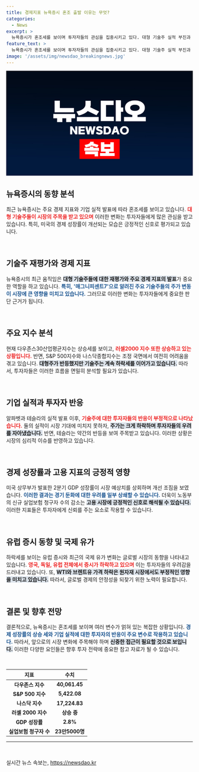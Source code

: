 ```yaml
---
title: 경제지표 뉴욕증시 혼조 출발 이유는 무엇?
categories:
  - News
excerpt: >
  뉴욕증시가 혼조세를 보이며 투자자들의 관심을 집중시키고 있다. 대형 기술주 실적 부진과 긍정적인 경제 성장 지표가 엇갈리는 가운데, 매그니피센트7 주가의 소폭 반등과 하락이 동시에 일어났다. 격랑 속으로 들어선 증시, 향후 전망은?
feature_text: >
  뉴욕증시가 혼조세를 보이며 투자자들의 관심을 집중시키고 있다. 대형 기술주 실적 부진과 긍정적인 경제 성장 지표가 엇갈리는 가운데, 매그니피센트7 주가의 소폭 반등과 하락이 동시에 일어났다. 격랑 속으로 들어선 증시, 향후 전망은?
image: '/assets/img/newsdao_breakingnews.jpg'
---
```


<p><img src="/assets/img/newsdao_breakingnews.jpg" alt="koreaapp 속보" /></p>

<h2 data-ke-size="size26">뉴욕증시의 동향 분석</h2>

<p data-ke-size="size16">최근 뉴욕증시는 주요 경제 지표와 기업 실적 발표에 따라 혼조세를 보이고 있습니다. <b><span style="color: #ee2323;">대형 기술주들이 시장의 주목을 받고 있으며</span></b> 이러한 변화는 투자자들에게 많은 관심을 받고 있습니다. 특히, 미국의 경제 성장률이 개선되는 모습은 긍정적인 신호로 평가되고 있습니다.</p>

<p data-ke-size="size16">&nbsp;</p>

<h2 data-ke-size="size26">기술주 재평가와 경제 지표</h2>

<p data-ke-size="size16">뉴욕증시의 최근 움직임은 <b><span style="background-color: #21538527;">대형 기술주들에 대한 재평가와 주요 경제 지표의 발표</span></b>가 중요한 역할을 하고 있습니다. <b><span style="color: #1a5490;">특히, '매그니피센트7'으로 알려진 주요 기술주들의 주가 변동이 시장에 큰 영향을 미치고 있습니다.</span></b> 그러므로 이러한 변화는 투자자들에게 중요한 판단 근거가 됩니다.</p>

<p data-ke-size="size16">&nbsp;</p>

<h2 data-ke-size="size26">주요 지수 분석</h2>

<p data-ke-size="size16">현재 다우존스30산업평균지수는 상승세를 보이고, <b><span style="color: #ee2323;">러셀2000 지수 또한 상승하고 있는 상황입니다.</span></b> 반면, S&P 500지수와 나스닥종합지수는 조정 국면에서 여전히 어려움을 겪고 있습니다. <b><span style="background-color: #21538527;">대형주가 반등했지만 기술주는 계속 하락세를 이어가고 있습니다.</span></b> 따라서, 투자자들은 이러한 흐름을 면밀히 분석할 필요가 있습니다.</p>

<p data-ke-size="size16">&nbsp;</p>

<h2 data-ke-size="size26">기업 실적과 투자자 반응</h2>

<p data-ke-size="size16">알파벳과 테슬라의 실적 발표 이후, <b><span style="color: #ee2323;">기술주에 대한 투자자들의 반응이 부정적으로 나타났습니다.</span></b> 둘의 실적이 시장 기대에 미치지 못하자, <b><span style="background-color: #21538527;">주가는 크게 하락하며 투자자들의 우려를 자아냈습니다.</span></b> 반면, 테슬라는 약간의 반등을 보여 주목받고 있습니다. 이러한 상황은 시장의 심리적 이슈를 반영하고 있습니다.</p>

<p data-ke-size="size16">&nbsp;</p>

<h2 data-ke-size="size26">경제 성장률과 고용 지표의 긍정적 영향</h2>

<p data-ke-size="size16">미국 상무부가 발표한 2분기 GDP 성장률이 시장 예상치를 상회하며 개선 조짐을 보였습니다. <b><span style="color: #1a5490;">이러한 결과는 경기 둔화에 대한 우려를 일부 상쇄할 수 있습니다.</span></b> 더욱이 노동부의 신규 실업보험 청구자 수의 감소는 <b><span style="background-color: #21538527;">고용 시장에 긍정적인 신호로 해석될 수 있습니다.</span></b> 이러한 지표들은 투자자에게 신뢰를 주는 요소로 작용할 수 있습니다.</p>

<p data-ke-size="size16">&nbsp;</p>

<h2 data-ke-size="size26">유럽 증시 동향 및 국제 유가</h2>

<p data-ke-size="size16">하락세를 보이는 유럽 증시와 최근의 국제 유가 변화는 글로벌 시장의 동향을 나타내고 있습니다. <b><span style="color: #ee2323;">영국, 독일, 유럽 전체에서 증시가 하락하고 있으며</span></b> 이는 투자자들의 우려감을 드러내고 있습니다. 또, <b><span style="background-color: #21538527;">WTI와 브렌트유 가격 하락은 원자재 시장에서도 부정적인 영향을 미치고 있습니다.</span></b> 따라서, 글로벌 경제의 안정성을 되찾기 위한 노력이 필요합니다.</p>

<p data-ke-size="size16">&nbsp;</p>

<h2 data-ke-size="size26">결론 및 향후 전망</h2>

<p data-ke-size="size16">결론적으로, 뉴욕증시는 혼조세를 보이며 여러 변수가 얽혀 있는 복잡한 상황입니다. <b><span style="color: #1a5490;">경제 성장률의 상승 세와 기업 실적에 대한 투자자의 반응이 주요 변수로 작용하고 있습니다.</span></b> 따라서, 앞으로의 시장 변화에 주목해야 하며 <b><span style="background-color: #21538527;">신중한 접근이 필요할 것으로 보입니다.</span></b> 이러한 다양한 요인들은 향후 투자 전략에 중요한 참고 자료가 될 수 있습니다.</p>

<p data-ke-size="size16">&nbsp;</p>

<table style="width: 100%; border-collapse: collapse;">
    <thead>
        <tr>
            <th style="text-align: center; height: 17px;"><b>지표</b></th>
            <th style="text-align: center; height: 17px;"><b>수치</b></th>
        </tr>
    </thead>
    <tbody>
        <tr>
            <td style="text-align: center; height: 17px;"><b>다우존스 지수</b></td>
            <td style="text-align: center; height: 17px;"><b>40,061.45</b></td>
        </tr>
        <tr>
            <td style="text-align: center; height: 17px;"><b>S&P 500 지수</b></td>
            <td style="text-align: center; height: 17px;"><b>5,422.08</b></td>
        </tr>
        <tr>
            <td style="text-align: center; height: 17px;"><b>나스닥 지수</b></td>
            <td style="text-align: center; height: 17px;"><b>17,224.83</b></td>
        </tr>
        <tr>
            <td style="text-align: center; height: 17px;"><b>러셀 2000 지수</b></td>
            <td style="text-align: center; height: 17px;"><b>상승 중</b></td>
        </tr>
        <tr>
            <td style="text-align: center; height: 17px;"><b>GDP 성장률</b></td>
            <td style="text-align: center; height: 17px;"><b>2.8%</b></td>
        </tr>
        <tr>
            <td style="text-align: center; height: 17px;"><b>실업보험 청구자 수</b></td>
            <td style="text-align: center; height: 17px;"><b>23만5000명</b></td>
        </tr>
    </tbody>
</table>

<hr />

<p data-ke-size="size16">&nbsp;</p>
실시간 뉴스 속보는, <a href="https://newsdao.kr" rel="dofollow">https://newsdao.kr</a>


